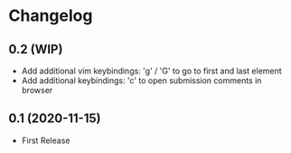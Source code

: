 # Changelog

## 0.2 (WIP)
- Add additional vim keybindings: 'g' / 'G' to go to first and last element
- Add additional keybindings: 'c' to open submission comments in browser

## 0.1 (2020-11-15)
- First Release
